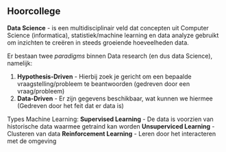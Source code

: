 ## Hoorcollege
**Data Science** - is een multidisciplinair veld dat concepten uit Computer Science (informatica), statistiek/machine learning en data analyze gebruikt om inzichten te creëren in steeds groeiende hoeveelheden data.

Er bestaan twee *paradigms* binnen Data research (en dus data Science), namelijk:

1. **Hypothesis-Driven** - Hierbij zoek je gericht om een bepaalde vraagstelling/probleem te beantwoorden (gedreven door een vraag/probleem)
2. **Data-Driven** - Er zijn gegevens beschikbaar, wat kunnen we hiermee (Gedreven door het feit dat er data is)


Types Machine Learning:
**Supervised Learning** - De data is voorzien van historische data waarmee getraind kan worden
**Unsuperviced Learning** - Clusteren van data
**Reinforcement Learning** - Leren door het interacteren met de omgeving